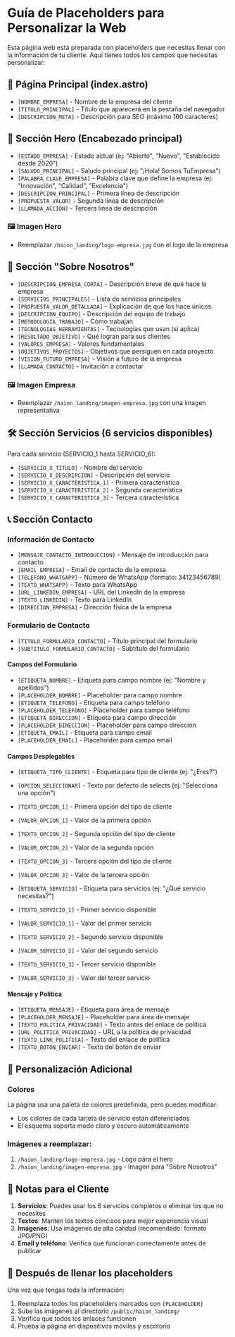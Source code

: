# Guía de Placeholders para Personalizar la Web

Esta página web está preparada con placeholders que necesitas llenar con la información de tu cliente. Aquí tienes todos los campos que necesitas personalizar:

## 📄 Página Principal (index.astro)

- `[NOMBRE_EMPRESA]` - Nombre de la empresa del cliente
- `[TITULO_PRINCIPAL]` - Título que aparecerá en la pestaña del navegador
- `[DESCRIPCION_META]` - Descripción para SEO (máximo 160 caracteres)

## 🦸 Sección Hero (Encabezado principal)

- `[ESTADO_EMPRESA]` - Estado actual (ej: "Abierto", "Nuevo", "Establecido desde 2020")
- `[SALUDO_PRINCIPAL]` - Saludo principal (ej: "¡Hola! Somos TuEmpresa")
- `[PALABRA_CLAVE_EMPRESA]` - Palabra clave que define la empresa (ej: "Innovación", "Calidad", "Excelencia")
- `[DESCRIPCION_PRINCIPAL]` - Primera línea de descripción
- `[PROPUESTA_VALOR]` - Segunda línea de descripción
- `[LLAMADA_ACCION]` - Tercera línea de descripción

### 🖼️ Imagen Hero

- Reemplazar `/haion_landing/logo-empresa.jpg` con el logo de la empresa

## 🏢 Sección "Sobre Nosotros"

- `[DESCRIPCION_EMPRESA_CORTA]` - Descripción breve de qué hace la empresa
- `[SERVICIOS_PRINCIPALES]` - Lista de servicios principales
- `[PROPUESTA_VALOR_DETALLADA]` - Explicación de qué los hace únicos
- `[DESCRIPCION_EQUIPO]` - Descripción del equipo de trabajo
- `[METODOLOGIA_TRABAJO]` - Cómo trabajan
- `[TECNOLOGIAS_HERRAMIENTAS]` - Tecnologías que usan (si aplica)
- `[RESULTADO_OBJETIVO]` - Qué logran para sus clientes
- `[VALORES_EMPRESA]` - Valores fundamentales
- `[OBJETIVOS_PROYECTOS]` - Objetivos que persiguen en cada proyecto
- `[VISION_FUTURO_EMPRESA]` - Visión a futuro de la empresa
- `[LLAMADA_CONTACTO]` - Invitación a contactar

### 🖼️ Imagen Empresa

- Reemplazar `/haion_landing/imagen-empresa.jpg` con una imagen representativa

## 🛠️ Sección Servicios (6 servicios disponibles)

Para cada servicio (SERVICIO_1 hasta SERVICIO_6):

- `[SERVICIO_X_TITULO]` - Nombre del servicio
- `[SERVICIO_X_DESCRIPCION]` - Descripción del servicio
- `[SERVICIO_X_CARACTERISTICA_1]` - Primera característica
- `[SERVICIO_X_CARACTERISTICA_2]` - Segunda característica
- `[SERVICIO_X_CARACTERISTICA_3]` - Tercera característica

## 📞 Sección Contacto

### Información de Contacto

- `[MENSAJE_CONTACTO_INTRODUCCION]` - Mensaje de introducción para contacto
- `[EMAIL_EMPRESA]` - Email de contacto de la empresa
- `[TELEFONO_WHATSAPP]` - Número de WhatsApp (formato: 34123456789)
- `[TEXTO_WHATSAPP]` - Texto para WhatsApp
- `[URL_LINKEDIN_EMPRESA]` - URL del LinkedIn de la empresa
- `[TEXTO_LINKEDIN]` - Texto para LinkedIn
- `[DIRECCION_EMPRESA]` - Dirección física de la empresa

### Formulario de Contacto

- `[TITULO_FORMULARIO_CONTACTO]` - Título principal del formulario
- `[SUBTITULO_FORMULARIO_CONTACTO]` - Subtítulo del formulario

#### Campos del Formulario

- `[ETIQUETA_NOMBRE]` - Etiqueta para campo nombre (ej: "Nombre y apellidos")
- `[PLACEHOLDER_NOMBRE]` - Placeholder para campo nombre
- `[ETIQUETA_TELEFONO]` - Etiqueta para campo teléfono
- `[PLACEHOLDER_TELEFONO]` - Placeholder para campo teléfono
- `[ETIQUETA_DIRECCION]` - Etiqueta para campo dirección
- `[PLACEHOLDER_DIRECCION]` - Placeholder para campo dirección
- `[ETIQUETA_EMAIL]` - Etiqueta para campo email
- `[PLACEHOLDER_EMAIL]` - Placeholder para campo email

#### Campos Desplegables

- `[ETIQUETA_TIPO_CLIENTE]` - Etiqueta para tipo de cliente (ej: "¿Eres?")
- `[OPCION_SELECCIONAR]` - Texto por defecto de selects (ej: "Selecciona una opción")
- `[TEXTO_OPCION_1]` - Primera opción del tipo de cliente
- `[VALOR_OPCION_1]` - Valor de la primera opción
- `[TEXTO_OPCION_2]` - Segunda opción del tipo de cliente
- `[VALOR_OPCION_2]` - Valor de la segunda opción
- `[TEXTO_OPCION_3]` - Tercera opción del tipo de cliente
- `[VALOR_OPCION_3]` - Valor de la tercera opción

- `[ETIQUETA_SERVICIO]` - Etiqueta para servicios (ej: "¿Qué servicio necesitas?")
- `[TEXTO_SERVICIO_1]` - Primer servicio disponible
- `[VALOR_SERVICIO_1]` - Valor del primer servicio
- `[TEXTO_SERVICIO_2]` - Segundo servicio disponible
- `[VALOR_SERVICIO_2]` - Valor del segundo servicio
- `[TEXTO_SERVICIO_3]` - Tercer servicio disponible
- `[VALOR_SERVICIO_3]` - Valor del tercer servicio

#### Mensaje y Política

- `[ETIQUETA_MENSAJE]` - Etiqueta para área de mensaje
- `[PLACEHOLDER_MENSAJE]` - Placeholder para área de mensaje
- `[TEXTO_POLITICA_PRIVACIDAD]` - Texto antes del enlace de política
- `[URL_POLITICA_PRIVACIDAD]` - URL a la política de privacidad
- `[TEXTO_LINK_POLITICA]` - Texto del enlace de política
- `[TEXTO_BOTON_ENVIAR]` - Texto del botón de enviar

## 🎨 Personalización Adicional

### Colores

La página usa una paleta de colores predefinida, pero puedes modificar:

- Los colores de cada tarjeta de servicio están diferenciados
- El esquema soporta modo claro y oscuro automáticamente

### Imágenes a reemplazar:

1. `/haion_landing/logo-empresa.jpg` - Logo para el hero
2. `/haion_landing/imagen-empresa.jpg` - Imagen para "Sobre Nosotros"

## 📝 Notas para el Cliente

1. **Servicios**: Puedes usar los 6 servicios completos o eliminar los que no necesites
2. **Textos**: Mantén los textos concisos para mejor experiencia visual
3. **Imágenes**: Usa imágenes de alta calidad (recomendado: formato JPG/PNG)
4. **Email y teléfono**: Verifica que funcionan correctamente antes de publicar

## 🚀 Después de llenar los placeholders

Una vez que tengas toda la información:

1. Reemplaza todos los placeholders marcados con `[PLACEHOLDER]`
2. Sube las imágenes al directorio `/public/haion_landing/`
3. Verifica que todos los enlaces funcionen
4. Prueba la página en dispositivos móviles y escritorio
